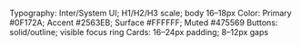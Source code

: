 ﻿Typography: Inter/System UI; H1/H2/H3 scale; body 16–18px
Color: Primary #0F172A; Accent #2563EB; Surface #FFFFFF; Muted #475569
Buttons: solid/outline; visible focus ring
Cards: 16–24px padding; 8–12px gaps
